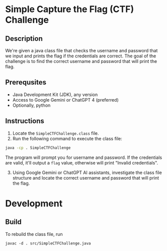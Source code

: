 # Simple Capture the Flag (CTF) Challenge

## Description

We're given a java class file that checks the username and password that we
input and prints the flag if the credentials are correct. The goal of the
challenge is to find the correct username and password that will print the
flag.

## Prerequsites

* Java Development Kit (JDK), any version
* Access to Google Gemini or ChatGPT 4 (preferred)
* Optionally, python

## Instructions

1. Locate the `SimpleCTFChallenge.class` file.
2. Run the following command to execute the class file:

```bash
java -cp . SimpleCTFChallenge
```

The program will prompt you for username and password. If the credentials are
valid, it'll output a `flag` value, otherwise will print "Invalid credentials".

3. Using Google Gemini or ChatGPT AI assistants, investigate the class file
structure and locate the correct username and password that will print the
flag.

# Development

## Build

To rebuild the class file, run

```
javac -d . src/SimpleCTFChallenge.java
```

